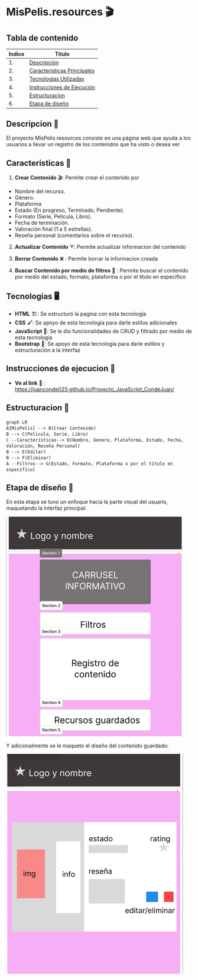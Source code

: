 # MisPelis.resources 🎬

## Tabla de contenido
| Indice | Título  |
|--|--|
| 1. | [Descripción](#Descripcion) |
| 2. | [Caracteristicas Principales](#Caracteristicas) |
| 3. | [Tecnologias Utilizadas](#Tecnologias) |
| 4. | [Instrucciones de Ejecución](#Instrucciones-de-ejecucion) |
| 5. | [Estructuracion](#Estructuracion) |
| 6. | [Etapa de diseño](#Etapa-de-diseño)|

## Descripcion 🚀

El proyecto MisPelis.resources consiste en una página web que ayuda a los usuarios a llevar un registro de los contenidos que ha visto o desea ver

## Caracteristicas 🧮

1. **Crear Contenido** 🎬: Permite crear el contenido por 
- Nombre del recurso.
- Género.
- Plataforma
- Estado (En progreso, Terminado, Pendiente).
- Formato (Serie, Película, Libro).
- Fecha de terminación.
- Valoración final (1 a 5 estrellas).
- Reseña personal (comentarios sobre el recurso).

2. **Actualizar Contenido** ➰: Permite actualizar informacion del contenido

3. **Borrar Contenido** ❌ : Permite borrar la informacion creada

3. **Buscar Contenido por medio de filtros** 🔎 : Permite buscar el contenido por medio del estado, formato, plataforma o por el título en específico


## Tecnologias  🖥️

- **HTML** 🏗️: Se estructuró la pagina con esta tecnología
- **CSS** 🖌️: Se apoyo de esta tecnología para darle estilos adicionales
- **JavaScript** 🧠: Se le dio funcionalidades de CRUD y filtrado por medio de esta tecnología
- **Bootstrap** 🎨: Se apoyo de esta tecnología para darle estilos y estructuración a la interfaz

## Instrucciones de ejecucion 📐

- **Ve al link** 🔗 : https://juanconde025.github.io/Proyecto_JavaScript_CondeJuan/

## Estructuracion 📄 

```mermaid
graph LR
A[MisPelis] --> B(Crear Contenido)
B --> C(Pelicula, Serie, Libro)
C --Características--> D(Nombre, Genero, Plataforma, Estado, Fecha, Valoración, Reseña Personal)
B --> E(Editar)
B --> F(Eliminar)
A --Filtros--> G(Estado, Formato, Plataforma o por el título en específico)
```

## Etapa de diseño 🎨

En esta etapa se tuvo un enfoque hacia la parte visual del usuario, maquetando la interfaz principal:

![Interfaz principal](img/interfaz.png)

Y adicionalmente se le maqueto el diseño del contenido guardado:

![Contenido](img/contnenido.png)

